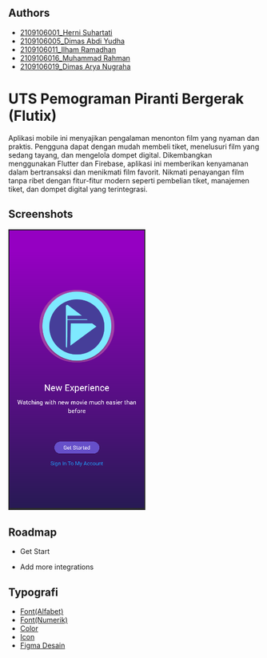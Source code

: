 
## Authors

- [2109106001_Herni Suhartati](https://github.com/Hernirf)
- [2109106005_Dimas Abdi Yudha](https://github.com/DimasYudha1223)
- [2109106011_Ilham Ramadhan](https://github.com/rmdluy)
- [2109106016_Muhammad Rahman](https://github.com/RhmnVin)
- [2109106019_Dimas Arya Nugraha](https://www.github.com/)


# UTS Pemograman Piranti Bergerak (Flutix)

Aplikasi mobile ini menyajikan pengalaman menonton film yang nyaman dan praktis. Pengguna dapat dengan mudah membeli tiket, menelusuri film yang sedang tayang, dan mengelola dompet digital. Dikembangkan menggunakan Flutter dan Firebase, aplikasi ini memberikan kenyamanan dalam bertransaksi dan menikmati film favorit. Nikmati penayangan film tanpa ribet dengan fitur-fitur modern seperti pembelian tiket, manajemen tiket, dan dompet digital yang terintegrasi.


## Screenshots

![App Screenshot](./Images/ss_get.png)


## Roadmap

- Get Start

- Add more integrations


## Typografi

 - [Font(Alfabet)](https://fonts.google.com/specimen/Raleway)
 - [Font(Numerik)](https://fonts.google.com/specimen/Oswald)
 - [Color](https://colorhunt.co/palette/fafafae0bb20841818000000)
 - [Icon](https://www.figma.com/community/plugin/740272380439725040)
 - [Figma Desain](https://www.figma.com/file/R8HN5ojyt1hKcm5uOuN01W/mobile-team?type=design&node-id=1911-2&mode=design&t=FbxTxNTf0EZCl7xo-0)


